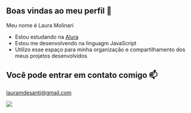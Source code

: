 ## Boas vindas ao meu perfil 💙

Meu nome é Laura Molinari

- Estou estudando na [Alura](https://www.alura.com.br)
- Estou me desenvolvendo na linguagm JavaScript
- Utilizo esse espaço para minha organização e compartilhamento dos meus projetos desenvolvidos

## Você pode entrar em contato comigo 📫

lauramdesanti@gmail.com

![](https://giffiles.alphacoders.com/139/139892.gif)

